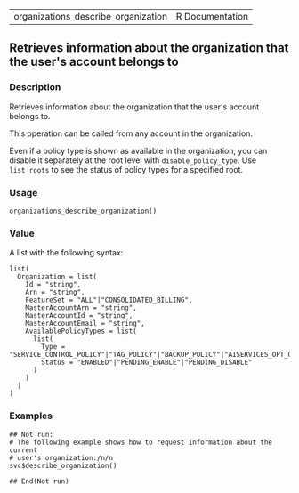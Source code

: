<table style="width: 100%;">
<tbody>
<tr class="odd">
<td>organizations_describe_organization</td>
<td style="text-align: right;">R Documentation</td>
</tr>
</tbody>
</table>

## Retrieves information about the organization that the user's account belongs to

### Description

Retrieves information about the organization that the user's account
belongs to.

This operation can be called from any account in the organization.

Even if a policy type is shown as available in the organization, you can
disable it separately at the root level with `disable_policy_type`. Use
`list_roots` to see the status of policy types for a specified root.

### Usage

    organizations_describe_organization()

### Value

A list with the following syntax:

    list(
      Organization = list(
        Id = "string",
        Arn = "string",
        FeatureSet = "ALL"|"CONSOLIDATED_BILLING",
        MasterAccountArn = "string",
        MasterAccountId = "string",
        MasterAccountEmail = "string",
        AvailablePolicyTypes = list(
          list(
            Type = "SERVICE_CONTROL_POLICY"|"TAG_POLICY"|"BACKUP_POLICY"|"AISERVICES_OPT_OUT_POLICY",
            Status = "ENABLED"|"PENDING_ENABLE"|"PENDING_DISABLE"
          )
        )
      )
    )

### Examples

    ## Not run: 
    # The following example shows how to request information about the current
    # user's organization:/n/n
    svc$describe_organization()

    ## End(Not run)

